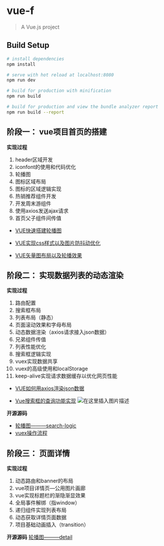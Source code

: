 # vue-f

> A Vue.js project

## Build Setup

``` bash
# install dependencies
npm install

# serve with hot reload at localhost:8080
npm run dev

# build for production with minification
npm run build

# build for production and view the bundle analyzer report
npm run build --report
```

## 阶段一： vue项目首页的搭建

**实现过程**

 1. header区域开发
 2. iconfont的使用和代码优化
 3. 轮播图
 4. 图标区域布局
 5. 图标的区域逻辑实现
 6. 热销推荐组件开发
 7. 开发周末游组件
 8. 使用axios发送ajax请求
 9. 首页父子组件间传值


 - [VUE快速搭建轮播图](https://blog.csdn.net/szuwaterbrother/article/details/106132833)
 - [VUE实现css样式以及图片防抖动优化](https://blog.csdn.net/szuwaterbrother/article/details/106147740)

 - [VUE矢量图布局以及轮播效果](https://blog.csdn.net/szuwaterbrother/article/details/106158131)



## 阶段二： 实现数据列表的动态渲染
**实现过程**
 1. 路由配置
 2. 搜索框布局
 3. 列表布局（静态）
 4. 页面滚动效果和字母布局
 5. 动态数据渲染（axios请求接入json数据）
 6. 兄弟组件传值
 7. 列表性能优化
 8. 搜索框逻辑实现
 9. vuex实现数据共享
10. vuex的高级使用和localStorage
 11.  keep-alive实现请求数据缓存以优化网页性能




 - [VUE如何用axios渲染json数据](https://blog.csdn.net/szuwaterbrother/article/details/106183612)

 - [Vue搜索框的查询功能实现](https://blog.csdn.net/szuwaterbrother/article/details/106195515)
![在这里插入图片描述](https://img-blog.csdnimg.cn/20200518164646787.png?x-oss-process=image/watermark,type_ZmFuZ3poZW5naGVpdGk,shadow_10,text_aHR0cHM6Ly9ibG9nLmNzZG4ubmV0L3N6dXdhdGVyYnJvdGhlcg==,size_16,color_FFFFFF,t_70)



**开源源码**

 - [轮播图———search-logic](https://github.com/waterbrother2019122132/vue-.git)
 - [vuex操作流程](https://blog.csdn.net/szuwaterbrother/article/details/106223077)
## 阶段三： 页面详情

**实现过程**

 1. 动态路由和banner的布局
 2. vue项目详情页—公用图片画廊
 3. vue实现标题栏的渐隐渐显效果
 4. 全局事件解绑（指window）
 5. 递归组件实现列表布局
 6. 动态获取详情页面数据
 7. 项目基础动画插入（transition）

**开源源码**
[轮播图———detail](https://github.com/waterbrother2019122132/vue-.git)
